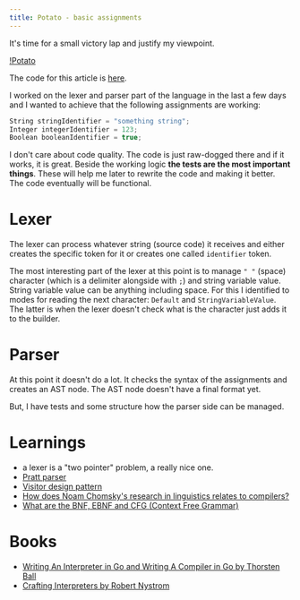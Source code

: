 ```yaml
---
title: Potato - basic assignments
---
```


It's time for a small victory lap and justify my viewpoint.

[!Potato](images/potato.gif)

The code for this article is [here](https://github.com/PotatoLang/Potato/pull/2).

I worked on the lexer and parser part of the language in the last a few days and
I wanted to achieve that the following assignments are working:

```csharp
String stringIdentifier = "something string";
Integer integerIdentifier = 123;
Boolean booleanIdentifier = true;
```

I don't care about code quality.
The code is just raw-dogged there and if it works, it is great.
Beside the working logic **the tests are the most important things**.
These will help me later to rewrite the code and making it better.
The code eventually will be functional.

# Lexer

The lexer can process whatever string (source code) it receives and either creates the
specific token for it or creates one called `identifier` token.

The most interesting part of the lexer at this point is to manage `" "` (space)
character (which is a delimiter alongside with `;`) and string variable value.
String variable value can be anything including space.
For this I identified to modes for reading the next character: `Default` and
`StringVariableValue`.
The latter is when the lexer doesn't check what is the character just adds it to
the builder.

# Parser

At this point it doesn't do a lot.
It checks the syntax of the assignments and creates an AST node.
The AST node doesn't have a final format yet.

But, I have tests and some structure how the parser side can be managed.

# Learnings

- a lexer is a "two pointer" problem, a really nice one.
- [Pratt parser](https://x.com/i/grok/share/bkpwbYMpnzqC95qrEreHHscZQ)
- [Visitor design pattern](https://x.com/i/grok/share/mJmQxTL8rNCYhLtjZ1mCZk3P9)
- [How does Noam Chomsky's research in linguistics relates to compilers?](https://x.com/i/grok/share/EX7aUCAeLshPyrKmdHFs9BLXS)
- [What are the BNF, EBNF and CFG (Context Free Grammar)](https://x.com/i/grok/share/tKKPLleX30vXWq5iUjr3leSsN)

# Books

- [Writing An Interpreter in Go and Writing A Compiler in Go by Thorsten Ball](https://thorstenball.com/books/)
- [Crafting Interpreters by Robert Nystrom](https://craftinginterpreters.com/)
